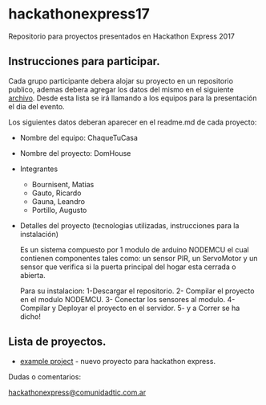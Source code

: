 # hackathonexpress17
Repositorio para proyectos presentados en Hackathon Express 2017

## Instrucciones para participar.

Cada grupo participante debera alojar su proyecto en un repositorio publico, ademas debera agregar los datos del mismo en el siguiente [archivo](https://docs.google.com/document/d/19w76cX7AxDwgOltevUTXUabFI0fpsA28oirUXool0FQ/edit). Desde esta lista se irá llamando a los equipos para la presentación el dia del evento.

Los siguientes datos deberan aparecer en el readme.md de cada proyecto:

* Nombre del equipo: ChaqueTuCasa
* Nombre del proyecto: DomHouse
* Integrantes
  - Bournisent, Matias
  - Gauto, Ricardo
  - Gauna, Leandro
  - Portillo, Augusto
* Detalles del proyecto (tecnologias utilizadas, instrucciones para la instalación)

  Es un sistema compuesto por 1 modulo de arduino NODEMCU el cual contienen componentes tales como: un sensor PIR, un ServoMotor y un sensor que verifica si la puerta principal del hogar esta cerrada o abierta.
  
  Para su instalacion:
  1-Descargar el repositorio.
  2- Compilar el proyecto en el modulo NODEMCU.
  3- Conectar los sensores al modulo.
  4- Compilar y Deployar el proyecto en el servidor.
  5- y a Correr se ha dicho!

## Lista de proyectos.

* [example project](https://github.com/url/al/proyecto) - nuevo proyecto para hackathon express.



Dudas o comentarios:

hackathonexpress@comunidadtic.com.ar
